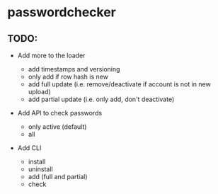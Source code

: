 # passwordchecker

## TODO:
- Add more to the loader
    - add timestamps and versioning
    - only add if row hash is new
    - add full update (i.e. remove/deactivate if account is not in new upload)
    - add partial update (i.e. only add, don't deactivate)

- Add API to check passwords
    - only active (default)
    - all

- Add CLI
    - install
    - uninstall
    - add (full and partial)
    - check
